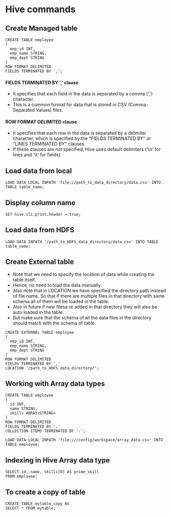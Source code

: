 # Hive commands

## Create Managed table
```
CREATE TABLE employee
(
  emp_id INT,
  emp_name STRING,
  emp_dept STRING
)
ROW FORMAT DELIMITED
FIELDS TERMINATED BY ',';
```
#### FIELDS TERMINATED BY ',' clause 
- It specifies that each field in the data is separated by a comma (',') character. 
- This is a common format for data that is stored in CSV (Comma-Separated Values) files.

#### ROW FORMAT DELIMITED clause
- It specifies that each row in the data is separated by a delimiter character, which is specified by the "FIELDS TERMINATED BY" or "LINES TERMINATED BY" clauses. 
- If these clauses are not specified, Hive uses default delimiters ('\n' for lines and '\t' for fields).

## Load data from local
```
LOAD DATA LOCAL INPATH 'file://path_to_data_directory/data.csv' INTO TABLE table_name;
```

## Display column name
```
SET hive.cli.print.header = true;
```

## Load data from HDFS
```
LOAD DATA INPATH '/path_to_HDFS_data_directory/data.csv' INTO TABLE table_name;
```

## Create External table
- Note that we need to specify the location of data while creating the table itself.
- Hence, no need to load the data manually.
- Also note that in LOCATION we have specified the directory path instead of file name. So that if there are multiple files in that directory with same schema all of them will be loaded in the table.
- Also in future if new filesa re added in that directory they will also be auto loaded in the table.
- But make sure that the schema of all the data files in the directory should match with the schema of table.
```
CREATE EXTERNAL TABLE employee
(
  emp_id INT,
  emp_name STRING,
  emp_dept STRING
)
ROW FORMAT DELIMITED
FIELDS TERMINATED BY ','
LOCATION '/path_to_HDFS_data_directory/';
```


## Working with Array data types
```
CREATE TABLE employee
(
  id INT,
  name STRING,
  skills ARRAY<STRING>
)
ROW FORMAT DELIMITED
FIELDS TERMINATED BY ','
COLLECTION ITEMS TERMINATED BY ':';
```
```
LOAD DATA LOCAL INPATH 'file:///config/workspace/array_data.csv' INTO TABLE employee;
```

## Indexing in Hive Array data type
```
SELECT id, name, skills[0] AS prime_skill
FROM employee;
```

## To create a copy of table
```
CREATE TABLE mytable_copy AS
SELECT * FROM mytable;
```

